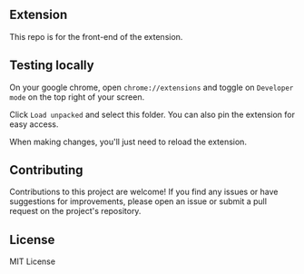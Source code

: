 ## Extension

This repo is for the front-end of the extension.

## Testing locally

On your google chrome, open `chrome://extensions` and toggle on `Developer mode` on the top right of your screen.

Click `Load unpacked` and select this folder. You can also pin the extension for easy access.

When making changes, you'll just need to reload the extension.

## Contributing
Contributions to this project are welcome! If you find any issues or have suggestions for improvements, please open an issue or submit a pull request on the project's repository.

## License
MIT License
